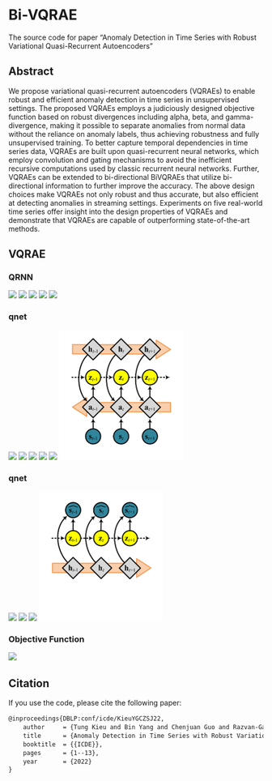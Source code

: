 # Bi-VQRAE

The source code for paper “Anomaly Detection in Time Series with Robust
Variational Quasi-Recurrent Autoencoders”

## Abstract

We propose variational quasi-recurrent autoencoders (VQRAEs) to enable
robust and efficient anomaly detection in time series in unsupervised
settings. The proposed VQRAEs employs a judiciously designed objective
function based on robust divergences including alpha, beta, and
gamma-divergence, making it possible to separate anomalies from normal
data without the reliance on anomaly labels, thus achieving robustness
and fully unsupervised training. To better capture temporal dependencies
in time series data, VQRAEs are built upon quasi-recurrent neural
networks, which employ convolution and gating mechanisms to avoid the
inefficient recursive computations used by classic recurrent neural
networks. Further, VQRAEs can be extended to bi-directional BiVQRAEs
that utilize bi-directional information to further improve the accuracy.
The above design choices make VQRAEs not only robust and thus accurate,
but also efficient at detecting anomalies in streaming settings.
Experiments on five real-world time series offer insight into the design
properties of VQRAEs and demonstrate that VQRAEs are capable of
outperforming state-of-the-art methods.

## VQRAE

### QRNN

<img src="https://render.githubusercontent.com/render/math?math=\mathbf{i}_{t} = \mathsf{tanh}(\mathbf{W}^{1}_{\mathbf{i}} \cdot \mathbf{s}_{t-1} + \mathbf{W}^{2}_{\mathbf{i}} \cdot \mathbf{s}_{t} + \mathbf{b}_\mathbf{i})">
<img src="https://render.githubusercontent.com/render/math?math=\mathbf{f}_{t} = \sigma(\mathbf{W}^{1}_{\mathbf{f}} \cdot \mathbf{s}_{t-1} + \mathbf{W}^{2}_{\mathbf{f}} \cdot \mathbf{s}_{t} + \mathbf{b}_\mathbf{f})">
<img src="https://render.githubusercontent.com/render/math?math=\mathbf{o}_{t} = \sigma(\mathbf{W}^{1}_{\mathbf{o}} \cdot \mathbf{s}_{t-1} + \mathbf{W}^{2}_{\mathbf{o}} \cdot \mathbf{s}_{t} + \mathbf{b}_\mathbf{o})">
<img src="https://render.githubusercontent.com/render/math?math=\mathbf{c}_{t} = \mathbf{f}_{t} \odot \mathbf{c}_{t-1} + (1 - \mathbf{f}_{t}) \odot \mathbf{i}_{t}">
<img src="https://render.githubusercontent.com/render/math?math=\mathbf{h}_{t} &= \mathbf{o}_{t} \odot \mathbf{c}_{t}">


### qnet

<img src="https://render.githubusercontent.com/render/math?math=\mathbf{h}_{t} = \mathsf{QRNN}(\mathbf{s}_{t-1}, \mathbf{s}_{t})">
<img src="https://render.githubusercontent.com/render/math?math=\mathbf{a}_{t} = \mathsf{QRNN}([\mathbf{s}_{t+1}, \mathbf{h}_{t+1}], [\mathbf{s}_{t}, \mathbf{h}_{t}])">
<img src="https://render.githubusercontent.com/render/math?math=\Phi_{\mathbf{z}_{t}} = f(\mathbf{W}_{\Phi_{\mathbf{z}}} \cdot \mathbf{a}_{t} + \mathbf{b}_{\Phi_{\mathbf{z}}})">
<img src="https://render.githubusercontent.com/render/math?math=\mu_{\mathbf{z}_{t}} = \mathbf{W}_{\mu_{\mathbf{z}}} \cdot \Phi_{\mathbf{z}_{t}} + \mathbf{b}_{\mu_{\mathbf{z}}}">
<img src="https://render.githubusercontent.com/render/math?math=\sigma_{\mathbf{z}_{t}} = \mathsf{softplus}(\mathbf{W}_{\sigma_{\mathbf{z}}} \cdot \Phi_{\mathbf{z}_{t}} + \mathbf{b}_{\sigma_{\mathbf{z}}})">

<img src="q_net.png" alt="q_net" style="zoom:25%;" />

### qnet

<img src="https://render.githubusercontent.com/render/math?math=\Phi_{\mathbf{s}_{t}} = f(\mathbf{W}_{\Phi_{\mathbf{s}}} \cdot [\mathbf{h}_{t}, \mathbf{z}_{t}] + \mathbf{b}_{\Phi_{\mathbf{s}}})">
<img src="https://render.githubusercontent.com/render/math?math=\mu_{\mathbf{s}_{t}} = \mathbf{W}_{\mu_{\mathbf{s}}} \cdot \Phi_{\mathbf{s}_{t}} + \mathbf{b}_{\mu_{\mathbf{s}}}">
<img src="https://render.githubusercontent.com/render/math?math=\sigma_{\mathbf{s}_{t}} = \mathsf{softplus}(\mathbf{W}_{\sigma_{\mathbf{s}}} \cdot \Phi_{\mathbf{s}_{t}} + \mathbf{b}_{\sigma_{\mathbf{s}}})">

<img src="p_net.png" alt="q_net" style="zoom:25%;" />

### Objective Function

<img src="https://render.githubusercontent.com/render/math?math=argmax_{\phi, \theta}\mathcal{L}(\mathbf{s}_{t} = - \mathbb{E}_{q_{\phi}(\mathbf{z}_{t}|\mathbf{s}_{t})}[\mathsf{D}_{\alpha,\beta,\gamma}(\hat{p}(\mathbf{s}_{t})||p_{\theta}(\mathbf{s}_{t}|\mathbf{z}_{t}))] - \mathsf{D_{KL}}[q_{\phi}(\mathbf{z}_{t}|\mathbf{s}_{t})||p_{\theta}(\mathbf{z}_{t})]">

## Citation

If you use the code, please cite the following paper:

```latex
@inproceedings{DBLP:conf/icde/KieuYGCZSJ22,
	author     = {Tung Kieu and Bin Yang and Chenjuan Guo and Razvan-Gabriel Cirstea and Yan Zhao and Yale Song and Christian S. Jensen},
	title      = {Anomaly Detection in Time Series with Robust Variational Quasi-Recurrent Autoencoders},
	booktitle  = {{ICDE}},
	pages      = {1--13},
	year       = {2022}
}
```
